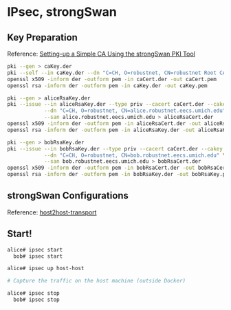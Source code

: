 IPsec, strongSwan
===

## Key Preparation

Reference: [Setting-up a Simple CA Using the strongSwan PKI Tool](https://wiki.strongswan.org/projects/strongswan/wiki/SimpleCA)

```bash
pki --gen > caKey.der
pki --self --in caKey.der --dn "C=CH, O=robustnet, CN=robustnet Root CA" --ca > caCert.der
openssl x509 -inform der -outform pem -in caCert.der -out caCert.pem
openssl rsa -inform der -outform pem -in caKey.der -out caKey.pem

pki --gen > aliceRsaKey.der
pki --issue --in aliceRsaKey.der --type priv --cacert caCert.der --cakey caKey.der \
            --dn "C=CH, O=robustnet, CN=alice.robustnet.eecs.umich.edu" \
            --san alice.robustnet.eecs.umich.edu > aliceRsaCert.der
openssl x509 -inform der -outform pem -in aliceRsaCert.der -out aliceRsaCert.pem
openssl rsa -inform der -outform pem -in aliceRsaKey.der -out aliceRsaKey.pem

pki --gen > bobRsaKey.der
pki --issue --in bobRsaKey.der --type priv --cacert caCert.der --cakey caKey.der \
            --dn "C=CH, O=robustnet, CN=bob.robustnet.eecs.umich.edu" \
            --san bob.robustnet.eecs.umich.edu > bobRsaCert.der
openssl x509 -inform der -outform pem -in bobRsaCert.der -out bobRsaCert.pem
openssl rsa -inform der -outform pem -in bobRsaKey.der -out bobRsaKey.pem
```

## strongSwan Configurations

Reference: [host2host-transport](https://www.strongswan.org/testing/testresults/ikev2/host2host-transport/index.html)

## Start!

```bash
alice# ipsec start
  bob# ipsec start

alice# ipsec up host-host

# Capture the traffic on the host machine (outside Docker)

alice# ipsec stop
  bob# ipsec stop
```
